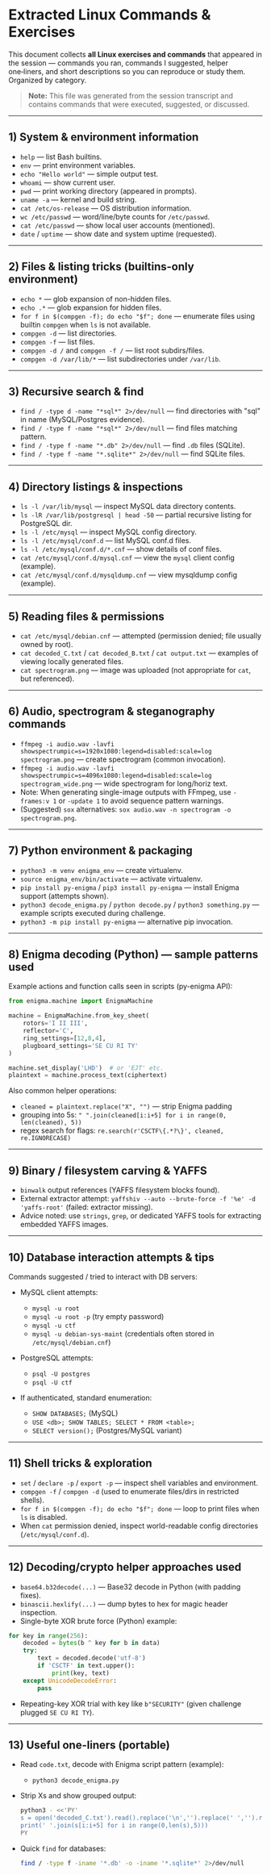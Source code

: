 # Extracted Linux Commands & Exercises

This document collects **all Linux exercises and commands** that appeared in the session — commands you ran, commands I suggested, helper one‑liners, and short descriptions so you can reproduce or study them. Organized by category.

> **Note:** This file was generated from the session transcript and contains commands that were executed, suggested, or discussed.

---

## 1) System & environment information

- `help` — list Bash builtins.
- `env` — print environment variables.
- `echo "Hello world"` — simple output test.
- `whoami` — show current user.
- `pwd` — print working directory (appeared in prompts).
- `uname -a` — kernel and build string.
- `cat /etc/os-release` — OS distribution information.
- `wc /etc/passwd` — word/line/byte counts for `/etc/passwd`.
- `cat /etc/passwd` — show local user accounts (mentioned).
- `date` / `uptime` — show date and system uptime (requested).

---

## 2) Files & listing tricks (builtins-only environment)

- `echo *` — glob expansion of non-hidden files.
- `echo .*` — glob expansion for hidden files.
- `for f in $(compgen -f); do echo "$f"; done` — enumerate files using builtin `compgen` when `ls` is not available.
- `compgen -d` — list directories.
- `compgen -f` — list files.
- `compgen -d /` and `compgen -f /` — list root subdirs/files.
- `compgen -d /var/lib/*` — list subdirectories under `/var/lib`.

---

## 3) Recursive search & find

- `find / -type d -name "*sql*" 2>/dev/null` — find directories with "sql" in name (MySQL/Postgres evidence).
- `find / -type f -name "*sql*" 2>/dev/null` — find files matching pattern.
- `find / -type f -name "*.db" 2>/dev/null` — find `.db` files (SQLite).
- `find / -type f -name "*.sqlite*" 2>/dev/null` — find SQLite files.

---

## 4) Directory listings & inspections

- `ls -l /var/lib/mysql` — inspect MySQL data directory contents.
- `ls -lR /var/lib/postgresql | head -50` — partial recursive listing for PostgreSQL dir.
- `ls -l /etc/mysql` — inspect MySQL config directory.
- `ls -l /etc/mysql/conf.d` — list MySQL conf.d files.
- `ls -l /etc/mysql/conf.d/*.cnf` — show details of conf files.
- `cat /etc/mysql/conf.d/mysql.cnf` — view the `mysql` client config (example).
- `cat /etc/mysql/conf.d/mysqldump.cnf` — view mysqldump config (example).

---

## 5) Reading files & permissions

- `cat /etc/mysql/debian.cnf` — attempted (permission denied; file usually owned by root).
- `cat decoded_C.txt` / `cat decoded_B.txt` / `cat output.txt` — examples of viewing locally generated files.
- `cat spectrogram.png` — image was uploaded (not appropriate for `cat`, but referenced).

---

## 6) Audio, spectrogram & steganography commands

- `ffmpeg -i audio.wav -lavfi showspectrumpic=s=1920x1080:legend=disabled:scale=log spectrogram.png` — create spectrogram (common invocation).
- `ffmpeg -i audio.wav -lavfi showspectrumpic=s=4096x1080:legend=disabled:scale=log spectrogram_wide.png` — wide spectrogram for long/horiz text.
- Note: When generating single-image outputs with FFmpeg, use `-frames:v 1` or `-update 1` to avoid sequence pattern warnings.
- (Suggested) `sox` alternatives: `sox audio.wav -n spectrogram -o spectrogram.png`.

---

## 7) Python environment & packaging

- `python3 -m venv enigma_env` — create virtualenv.
- `source enigma_env/bin/activate` — activate virtualenv.
- `pip install py-enigma` / `pip3 install py-enigma` — install Enigma support (attempts shown).
- `python3 decode_enigma.py` / `python decode.py` / `python3 something.py` — example scripts executed during challenge.
- `python3 -m pip install py-enigma` — alternative pip invocation.

---

## 8) Enigma decoding (Python) — sample patterns used

Example actions and function calls seen in scripts (py-enigma API):

```python
from enigma.machine import EnigmaMachine

machine = EnigmaMachine.from_key_sheet(
    rotors='I II III',
    reflector='C',
    ring_settings=[12,8,4],
    plugboard_settings='SE CU RI TY'
)

machine.set_display('LHD')  # or 'EJT' etc.
plaintext = machine.process_text(ciphertext)
```

Also common helper operations:
- `cleaned = plaintext.replace("X", "")` — strip Enigma padding
- grouping into 5s: `" ".join(cleaned[i:i+5] for i in range(0, len(cleaned), 5))`
- regex search for flags: `re.search(r'CSCTF\{.*?\}', cleaned, re.IGNORECASE)`

---

## 9) Binary / filesystem carving & YAFFS

- `binwalk` output references (YAFFS filesystem blocks found).
- External extractor attempt: `yaffshiv --auto --brute-force -f '%e' -d 'yaffs-root'` (failed: extractor missing).
- Advice noted: use `strings`, `grep`, or dedicated YAFFS tools for extracting embedded YAFFS images.

---

## 10) Database interaction attempts & tips

Commands suggested / tried to interact with DB servers:

- MySQL client attempts:
  - `mysql -u root`
  - `mysql -u root -p` (try empty password)
  - `mysql -u ctf`
  - `mysql -u debian-sys-maint` (credentials often stored in `/etc/mysql/debian.cnf`)

- PostgreSQL attempts:
  - `psql -U postgres`
  - `psql -U ctf`

- If authenticated, standard enumeration:
  - `SHOW DATABASES;` (MySQL)
  - `USE <db>; SHOW TABLES; SELECT * FROM <table>;`
  - `SELECT version();` (Postgres/MySQL variant)

---

## 11) Shell tricks & exploration

- `set` / `declare -p` / `export -p` — inspect shell variables and environment.
- `compgen -f` / `compgen -d` (used to enumerate files/dirs in restricted shells).
- `for f in $(compgen -f); do echo "$f"; done` — loop to print files when `ls` is disabled.
- When `cat` permission denied, inspect world-readable config directories (`/etc/mysql/conf.d`).

---

## 12) Decoding/crypto helper approaches used

- `base64.b32decode(...)` — Base32 decode in Python (with padding fixes).
- `binascii.hexlify(...)` — dump bytes to hex for magic header inspection.
- Single-byte XOR brute force (Python) example:

```python
for key in range(256):
    decoded = bytes(b ^ key for b in data)
    try:
        text = decoded.decode('utf-8')
        if 'CSCTF' in text.upper():
            print(key, text)
    except UnicodeDecodeError:
        pass
```

- Repeating-key XOR trial with key like `b"SECURITY"` (given challenge plugged `SE CU RI TY`).

---

## 13) Useful one-liners (portable)

- Read `code.txt`, decode with Enigma script pattern (example):
  - `python3 decode_enigma.py`
- Strip Xs and show grouped output:
  ```bash
  python3 - <<'PY'
  s = open('decoded_C.txt').read().replace('\n','').replace(' ','').replace('X','')
  print(' '.join(s[i:i+5] for i in range(0,len(s),5)))
  PY
  ```

- Quick `find` for databases:
  ```bash
  find / -type f -iname '*.db' -o -iname '*.sqlite*' 2>/dev/null
  ```


